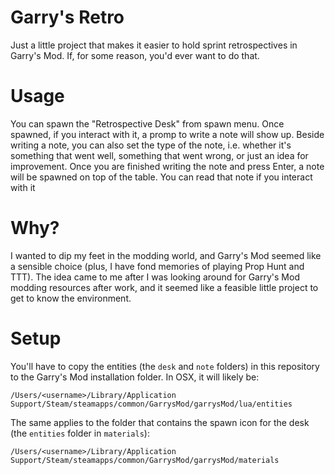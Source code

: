 # Garry's Retro

Just a little project that makes it easier to hold sprint retrospectives in Garry's Mod. If, for some reason, you'd ever want to do that.

# Usage

You can spawn the "Retrospective Desk" from spawn menu. Once spawned, if you interact with it, a promp to write a note will show up. Beside writing a note, you can also set the type of the note, i.e. whether it's something that went well, something that went wrong, or just an idea for improvement. Once you are finished writing the note and press Enter, a note will be spawned on top of the table. You can read that note if you interact with it

# Why?

I wanted to dip my feet in the modding world, and Garry's Mod seemed like a sensible choice (plus, I have fond memories of playing Prop Hunt and TTT). The idea came to me after I was looking around for Garry's Mod modding resources after work, and it seemed like a feasible little project to get to know the environment.

# Setup

You'll have to copy the entities (the `desk` and `note` folders) in this repository to the Garry's Mod installation folder. In OSX, it will likely be:

```
/Users/<username>/Library/Application Support/Steam/steamapps/common/GarrysMod/garrysMod/lua/entities
```

The same applies to the folder that contains the spawn icon for the desk (the `entities` folder in `materials`):

```
/Users/<username>/Library/Application Support/Steam/steamapps/common/GarrysMod/garrysMod/materials
```
